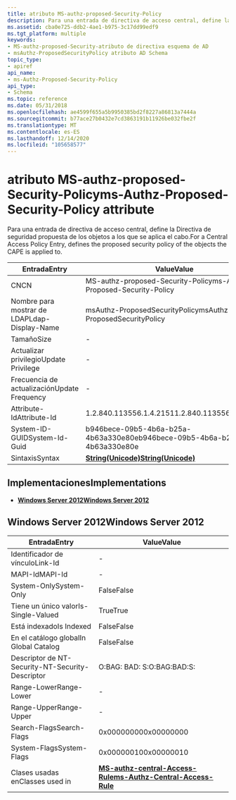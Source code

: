```yaml
---
title: atributo MS-authz-proposed-Security-Policy
description: Para una entrada de directiva de acceso central, define la Directiva de seguridad propuesta de los objetos a los que se aplica el cabo.
ms.assetid: cba0e725-ddb2-4ae1-b975-3c17dd99edf9
ms.tgt_platform: multiple
keywords:
- MS-authz-proposed-Security-atributo de directiva esquema de AD
- msAuthz-ProposedSecurityPolicy atributo AD Schema
topic_type:
- apiref
api_name:
- ms-Authz-Proposed-Security-Policy
api_type:
- Schema
ms.topic: reference
ms.date: 05/31/2018
ms.openlocfilehash: ae4599f655a5b9950385bd2f8227a86813a7444a
ms.sourcegitcommit: b77ace27b0432e7cd3863191b11926be032fbe2f
ms.translationtype: MT
ms.contentlocale: es-ES
ms.lasthandoff: 12/14/2020
ms.locfileid: "105658577"
---
```

# <a name="ms-authz-proposed-security-policy-attribute"></a><span data-ttu-id="9a9ef-105">atributo MS-authz-proposed-Security-Policy</span><span class="sxs-lookup"><span data-stu-id="9a9ef-105">ms-Authz-Proposed-Security-Policy attribute</span></span>

<span data-ttu-id="9a9ef-106">Para una entrada de directiva de acceso central, define la Directiva de seguridad propuesta de los objetos a los que se aplica el cabo.</span><span class="sxs-lookup"><span data-stu-id="9a9ef-106">For a Central Access Policy Entry, defines the proposed security policy of the objects the CAPE is applied to.</span></span>



| <span data-ttu-id="9a9ef-107">Entrada</span><span class="sxs-lookup"><span data-stu-id="9a9ef-107">Entry</span></span> | <span data-ttu-id="9a9ef-108">Value</span><span class="sxs-lookup"><span data-stu-id="9a9ef-108">Value</span></span> |
|-------------------|---------------------------------------------|
| <span data-ttu-id="9a9ef-109">CN</span><span class="sxs-lookup"><span data-stu-id="9a9ef-109">CN</span></span>                | <span data-ttu-id="9a9ef-110">MS-authz-proposed-Security-Policy</span><span class="sxs-lookup"><span data-stu-id="9a9ef-110">ms-Authz-Proposed-Security-Policy</span></span>           |
| <span data-ttu-id="9a9ef-111">Nombre para mostrar de LDAP</span><span class="sxs-lookup"><span data-stu-id="9a9ef-111">Ldap-Display-Name</span></span> | <span data-ttu-id="9a9ef-112">msAuthz-ProposedSecurityPolicy</span><span class="sxs-lookup"><span data-stu-id="9a9ef-112">msAuthz-ProposedSecurityPolicy</span></span>              |
| <span data-ttu-id="9a9ef-113">Tamaño</span><span class="sxs-lookup"><span data-stu-id="9a9ef-113">Size</span></span>              | \-                                          |
| <span data-ttu-id="9a9ef-114">Actualizar privilegio</span><span class="sxs-lookup"><span data-stu-id="9a9ef-114">Update Privilege</span></span>  | \-                                          |
| <span data-ttu-id="9a9ef-115">Frecuencia de actualización</span><span class="sxs-lookup"><span data-stu-id="9a9ef-115">Update Frequency</span></span>  | \-                                          |
| <span data-ttu-id="9a9ef-116">Attribute-Id</span><span class="sxs-lookup"><span data-stu-id="9a9ef-116">Attribute-Id</span></span>      | <span data-ttu-id="9a9ef-117">1.2.840.113556.1.4.2151</span><span class="sxs-lookup"><span data-stu-id="9a9ef-117">1.2.840.113556.1.4.2151</span></span>                     |
| <span data-ttu-id="9a9ef-118">System-ID-GUID</span><span class="sxs-lookup"><span data-stu-id="9a9ef-118">System-Id-Guid</span></span>    | <span data-ttu-id="9a9ef-119">b946bece-09b5-4b6a-b25a-4b63a330e80e</span><span class="sxs-lookup"><span data-stu-id="9a9ef-119">b946bece-09b5-4b6a-b25a-4b63a330e80e</span></span>        |
| <span data-ttu-id="9a9ef-120">Sintaxis</span><span class="sxs-lookup"><span data-stu-id="9a9ef-120">Syntax</span></span>            | [<span data-ttu-id="9a9ef-121">**String(Unicode)**</span><span class="sxs-lookup"><span data-stu-id="9a9ef-121">**String(Unicode)**</span></span>](s-string-unicode.md) |



## <a name="implementations"></a><span data-ttu-id="9a9ef-122">Implementaciones</span><span class="sxs-lookup"><span data-stu-id="9a9ef-122">Implementations</span></span>

-   [<span data-ttu-id="9a9ef-123">**Windows Server 2012**</span><span class="sxs-lookup"><span data-stu-id="9a9ef-123">**Windows Server 2012**</span></span>](#windows-server-2012)

## <a name="windows-server-2012"></a><span data-ttu-id="9a9ef-124">Windows Server 2012</span><span class="sxs-lookup"><span data-stu-id="9a9ef-124">Windows Server 2012</span></span>



| <span data-ttu-id="9a9ef-125">Entrada</span><span class="sxs-lookup"><span data-stu-id="9a9ef-125">Entry</span></span> | <span data-ttu-id="9a9ef-126">Value</span><span class="sxs-lookup"><span data-stu-id="9a9ef-126">Value</span></span> |
|------------------------|--------------------------------------------------------------------------------|
| <span data-ttu-id="9a9ef-127">Identificador de vínculo</span><span class="sxs-lookup"><span data-stu-id="9a9ef-127">Link-Id</span></span>                | \-                                                                             |
| <span data-ttu-id="9a9ef-128">MAPI-Id</span><span class="sxs-lookup"><span data-stu-id="9a9ef-128">MAPI-Id</span></span>                | \-                                                                             |
| <span data-ttu-id="9a9ef-129">System-Only</span><span class="sxs-lookup"><span data-stu-id="9a9ef-129">System-Only</span></span>            | <span data-ttu-id="9a9ef-130">False</span><span class="sxs-lookup"><span data-stu-id="9a9ef-130">False</span></span>                                                                          |
| <span data-ttu-id="9a9ef-131">Tiene un único valor</span><span class="sxs-lookup"><span data-stu-id="9a9ef-131">Is-Single-Valued</span></span>       | <span data-ttu-id="9a9ef-132">True</span><span class="sxs-lookup"><span data-stu-id="9a9ef-132">True</span></span>                                                                           |
| <span data-ttu-id="9a9ef-133">Está indexado</span><span class="sxs-lookup"><span data-stu-id="9a9ef-133">Is Indexed</span></span>             | <span data-ttu-id="9a9ef-134">False</span><span class="sxs-lookup"><span data-stu-id="9a9ef-134">False</span></span>                                                                          |
| <span data-ttu-id="9a9ef-135">En el catálogo global</span><span class="sxs-lookup"><span data-stu-id="9a9ef-135">In Global Catalog</span></span>      | <span data-ttu-id="9a9ef-136">False</span><span class="sxs-lookup"><span data-stu-id="9a9ef-136">False</span></span>                                                                          |
| <span data-ttu-id="9a9ef-137">Descriptor de NT-Security-</span><span class="sxs-lookup"><span data-stu-id="9a9ef-137">NT-Security-Descriptor</span></span> | <span data-ttu-id="9a9ef-138">O:BAG: BAD: S:</span><span class="sxs-lookup"><span data-stu-id="9a9ef-138">O:BAG:BAD:S:</span></span>                                                                   |
| <span data-ttu-id="9a9ef-139">Range-Lower</span><span class="sxs-lookup"><span data-stu-id="9a9ef-139">Range-Lower</span></span>            | \-                                                                             |
| <span data-ttu-id="9a9ef-140">Range-Upper</span><span class="sxs-lookup"><span data-stu-id="9a9ef-140">Range-Upper</span></span>            | \-                                                                             |
| <span data-ttu-id="9a9ef-141">Search-Flags</span><span class="sxs-lookup"><span data-stu-id="9a9ef-141">Search-Flags</span></span>           | <span data-ttu-id="9a9ef-142">0x00000000</span><span class="sxs-lookup"><span data-stu-id="9a9ef-142">0x00000000</span></span>                                                                     |
| <span data-ttu-id="9a9ef-143">System-Flags</span><span class="sxs-lookup"><span data-stu-id="9a9ef-143">System-Flags</span></span>           | <span data-ttu-id="9a9ef-144">0x00000010</span><span class="sxs-lookup"><span data-stu-id="9a9ef-144">0x00000010</span></span>                                                                     |
| <span data-ttu-id="9a9ef-145">Clases usadas en</span><span class="sxs-lookup"><span data-stu-id="9a9ef-145">Classes used in</span></span>        | [<span data-ttu-id="9a9ef-146">**MS-authz-central-Access-Rule**</span><span class="sxs-lookup"><span data-stu-id="9a9ef-146">**ms-Authz-Central-Access-Rule**</span></span>](c-msauthz-centralaccessrule.md)<br/> |



 

 






